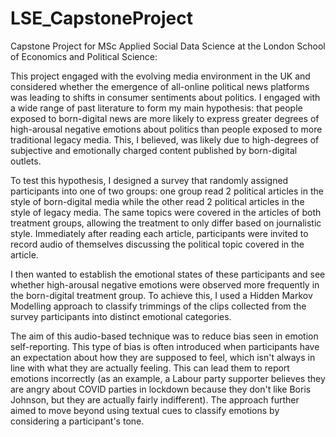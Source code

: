 # LSE_CapstoneProject

Capstone Project for MSc Applied Social Data Science at the London School of Economics and Political Science:


This project engaged with the evolving media environment in the UK and considered whether the emergence of all-online political news platforms was leading to shifts in consumer sentiments about politics. I engaged with a wide range of past literature to form my main hypothesis: that people exposed to born-digital news are more likely to express greater degrees of high-arousal negative emotions about politics than people exposed to more traditional legacy media. This, I believed, was likely due to high-degrees of subjective and emotionally charged content published by born-digital outlets.

To test this hypothesis, I designed a survey that randomly assigned participants into one of two groups: one group read 2 political articles in the style of born-digital media while the other read 2 political articles in the style of legacy media. The same topics were covered in the articles of both treatment groups, allowing the treatment to only differ based on journalistic style. Immediately after reading each article, participants were invited to record audio of themselves discussing the political topic covered in the article.

I then wanted to establish the emotional states of these participants and see whether high-arousal negative emotions were observed more frequently in the born-digital treatment group. To achieve this, I used a Hidden Markov Modelling approach to classify trimmings of the clips collected from the survey participants into distinct emotional categories. 

The aim of this audio-based technique was to reduce bias seen in emotion self-reporting. This type of bias is often introduced when participants have an expectation about how they are supposed to feel, which isn't always in line with what they are actually feeling. This can lead them to report emotions incorrectly (as an example, a Labour party supporter believes they are angry about COVID parties in lockdown because they don't like Boris Johnson, but they are actually fairly indifferent). The approach further aimed to move beyond using textual cues to classify emotions by considering a participant's tone.
